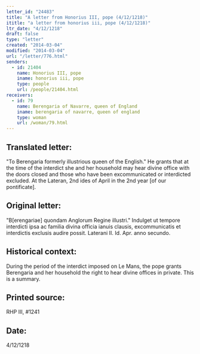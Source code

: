 ```yaml
---
letter_id: "24483"
title: "A letter from Honorius III, pope (4/12/1218)"
ititle: "a letter from honorius iii, pope (4/12/1218)"
ltr_date: "4/12/1218"
draft: false
type: "letter"
created: "2014-03-04"
modified: "2014-03-04"
url: "/letter/776.html"
senders:
  - id: 21404
    name: Honorius III, pope
    iname: honorius iii, pope
    type: people
    url: /people/21404.html
receivers:
  - id: 79
    name: Berengaria of Navarre, queen of England
    iname: berengaria of navarre, queen of england
    type: woman
    url: /woman/79.html
---
```

<h2> Translated letter:</h2>"To Berengaria formerly illustrious queen of the English."
He grants that at the time of the interdict she and her household may hear divine office with the doors closed and those who have been excommunicated or interdicted excluded.
At the Lateran, 2nd ides of April in the 2nd year [of our pontificate].
<h2 class="mt-4"> Original letter:</h2>"B[erengariae] quondam Anglorum Regine illustri."
Indulget ut tempore interdicti ipsa ac familia divina officia ianuis clausis, excommunicatis et interdictis exclusis audire possit.  Laterani II. Id. Apr. anno secundo.
<h2 class="mt-4"> Historical context:</h2>During the period of the interdict imposed on Le Mans, the pope grants Berengaria and her household the right to hear divine offices in private.  This is a summary.
<h2 class="mt-4"> Printed source:</h2>RHP III, #1241
<h2 class="mt-4"> Date:</h2>4/12/1218